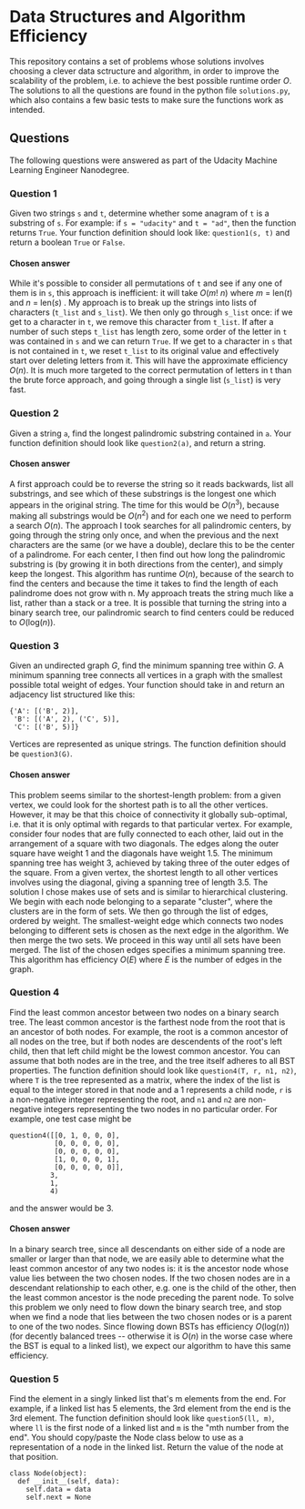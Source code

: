 # Data Structures and Algorithm Efficiency

This repository contains a set of problems whose solutions involves choosing a clever data sctructure and algorithm, in order to improve the scalability of the problem, i.e. to achieve the best possible runtime order $O$. The solutions to all the questions are found in the python file `solutions.py`, which also contains a few basic tests to make sure the functions work as intended.

## Questions

The following questions were answered as part of the Udacity Machine Learning Engineer Nanodegree.

### Question 1

Given two strings `s` and `t`, determine whether some anagram of `t` is a substring of `s`. For example: if `s = "udacity"` and `t = "ad"`, then the function returns `True`. Your function definition should look like: `question1(s, t)` and return a boolean `True` or `False`.

#### Chosen answer

While it's possible to consider all permutations of `t` and see if any one of them is in `s`, this approach is inefficient: it will take *O*(*m*! *n*) where *m* = len(*t*) and *n* = len(*s*) . My approach is to break up the strings into lists of characters (`t_list` and `s_list`). We then only go through `s_list` once: if we get to a character in `t`, we remove this character from `t_list`. If after a number of such steps `t_list` has length zero, some order of the letter in `t` was contained in `s` and we can return `True`. If we get to a character in `s` that is not contained in `t`, we reset `t_list` to its original value and effectively start over deleting letters from it. This will have the approximate efficiency *O*(*n*). It is much more targeted to the correct permutation of letters in t than the brute force approach, and going through a single list (`s_list`) is very fast.

### Question 2

Given a string `a`, find the longest palindromic substring contained in `a`. Your function definition should look like `question2(a)`, and return a string.

#### Chosen answer

A first approach could be to reverse the string so it reads backwards, list all substrings, and see which of these substrings is the longest one which appears in the original string. The time for this would be *O*(*n*<sup>3</sup>), because making all substrings would be *O*(*n*<sup>2</sup>) and for each one we need to perform a search *O*(*n*). The approach I took searches for all palindromic centers, by going through the string only once, and when the previous and the next characters are the same (or we have a double), declare this to be the center of a palindrome. For each center, I then find out how long the palindromic substring is (by growing it in both directions from the center), and simply keep the longest. This algorithm has runtime *O*(*n*), because of the search to find the centers and because the time it takes to find the length of each palindrome does not grow with n. My approach treats the string much like a list, rather than a stack or a tree. It is possible that turning the string into a binary search tree, our palindromic search to find centers could be reduced to *O*(log(*n*)).

### Question 3

Given an undirected graph *G*, find the minimum spanning tree within *G*. A minimum spanning tree connects all vertices in a graph with the smallest possible total weight of edges. Your function should take in and return an adjacency list structured like this:
```
{'A': [('B', 2)],
 'B': [('A', 2), ('C', 5)], 
 'C': [('B', 5)]}
 ```
Vertices are represented as unique strings. The function definition should be `question3(G)`.

#### Chosen answer

This problem seems similar to the shortest-length problem: from a given vertex, we could look for the shortest path is to all the other vertices. However, it may be that this choice of connectivity it globally sub-optimal, i.e. that it is only optimal with regards to that particular vertex. For example, consider four nodes that are fully connected to each other, laid out in the arrangement of a square with two diagonals. The edges along the outer square have weight 1 and the diagonals have weight 1.5. The minimum spanning tree has weight 3, achieved by taking three of the outer edges of the square. From a given vertex, the shortest length to all other vertices involves using the diagonal, giving a spanning tree of length 3.5. The solution I chose makes use of sets and is similar to hierarchical clustering. We begin with each node belonging to a separate "cluster", where the clusters are in the form of sets. We then go through the list of edges, ordered by weight. The smallest-weight edge which connects two nodes belonging to different sets is chosen as the next edge in the algorithm. We then merge the two sets. We proceed in this way until all sets have been merged. The list of the chosen edges specifies a minimum spanning tree. This algorithm has efficiency *O*(*E*) where *E* is the number of edges in the graph.

### Question 4

Find the least common ancestor between two nodes on a binary search tree. The least common ancestor is the farthest node from the root that is an ancestor of both nodes. For example, the root is a common ancestor of all nodes on the tree, but if both nodes are descendents of the root's left child, then that left child might be the lowest common ancestor. You can assume that both nodes are in the tree, and the tree itself adheres to all BST properties. The function definition should look like `question4(T, r, n1, n2)`, where `T` is the tree represented as a matrix, where the index of the list is equal to the integer stored in that node and a 1 represents a child node, `r` is a non-negative integer representing the root, and `n1` and `n2` are non-negative integers representing the two nodes in no particular order. For example, one test case might be

```
question4([[0, 1, 0, 0, 0],
           [0, 0, 0, 0, 0],
           [0, 0, 0, 0, 0],
           [1, 0, 0, 0, 1],
           [0, 0, 0, 0, 0]],
          3,
          1,
          4)
```
and the answer would be 3.

#### Chosen answer

In a binary search tree, since all descendants on either side of a node are smaller or larger than that node, we are easily able to determine what the least common ancestor of any two nodes is: it is the ancestor node whose value lies between the two chosen nodes. If the two chosen nodes are in a descendant relationship to each other, e.g. one is the child of the other, then the least common ancestor is the node preceding the parent node. To solve this problem we only need to flow down the binary search tree, and stop when we find a node that lies between the two chosen nodes or is a parent to one of the two nodes. Since flowing down BSTs has efficiency *O*(log(*n*)) (for decently balanced trees -- otherwise it is *O*(*n*) in the worse case where the BST is equal to a linked list), we expect our algorithm to have this same efficiency.

### Question 5

Find the element in a singly linked list that's m elements from the end. For example, if a linked list has 5 elements, the 3rd element from the end is the 3rd element. The function definition should look like `question5(ll, m)`, where `ll` is the first node of a linked list and `m` is the "mth number from the end". You should copy/paste the Node class below to use as a representation of a node in the linked list. Return the value of the node at that position.

```
class Node(object):
  def __init__(self, data):
    self.data = data
    self.next = None
```